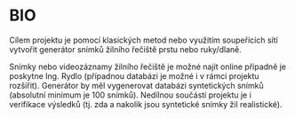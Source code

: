 # BIO

Cílem projektu je pomocí klasických metod nebo využitím soupeřících sítí vytvořit generátor snímků žilního řečiště prstu nebo ruky/dlaně.

Snímky nebo videozáznamy žilního řečiště je možné najít online případně je poskytne Ing. Rydlo (případnou databázi je možné i v rámci projektu rozšířit). Generátor by měl vygenerovat databázi syntetických snímků (absolutní minimum je 100 snímků). Nedílnou součástí projektu je i verifikace výsledků (tj. zda a nakolik jsou syntetické snímky žil realistické).
